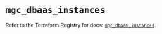 # `mgc_dbaas_instances`

Refer to the Terraform Registry for docs: [`mgc_dbaas_instances`](https://registry.terraform.io/providers/magalucloud/mgc/0.39.0/docs/resources/dbaas_instances).
